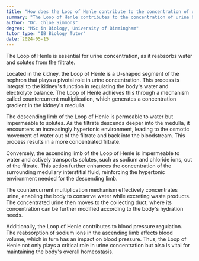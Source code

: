 ```yaml
---
title: "How does the Loop of Henle contribute to the concentration of urine?"
summary: "The Loop of Henle contributes to the concentration of urine by reabsorbing water and solutes from the filtrate."
author: "Dr. Chloe Simmons"
degree: "MSc in Biology, University of Birmingham"
tutor_type: "IB Biology Tutor"
date: 2024-05-15
---
```


The Loop of Henle is essential for urine concentration, as it reabsorbs water and solutes from the filtrate.

Located in the kidney, the Loop of Henle is a U-shaped segment of the nephron that plays a pivotal role in urine concentration. This process is integral to the kidney's function in regulating the body's water and electrolyte balance. The Loop of Henle achieves this through a mechanism called countercurrent multiplication, which generates a concentration gradient in the kidney's medulla.

The descending limb of the Loop of Henle is permeable to water but impermeable to solutes. As the filtrate descends deeper into the medulla, it encounters an increasingly hypertonic environment, leading to the osmotic movement of water out of the filtrate and back into the bloodstream. This process results in a more concentrated filtrate.

Conversely, the ascending limb of the Loop of Henle is impermeable to water and actively transports solutes, such as sodium and chloride ions, out of the filtrate. This action further enhances the concentration of the surrounding medullary interstitial fluid, reinforcing the hypertonic environment needed for the descending limb.

The countercurrent multiplication mechanism effectively concentrates urine, enabling the body to conserve water while excreting waste products. The concentrated urine then moves to the collecting duct, where its concentration can be further modified according to the body's hydration needs.

Additionally, the Loop of Henle contributes to blood pressure regulation. The reabsorption of sodium ions in the ascending limb affects blood volume, which in turn has an impact on blood pressure. Thus, the Loop of Henle not only plays a critical role in urine concentration but also is vital for maintaining the body's overall homeostasis.
    